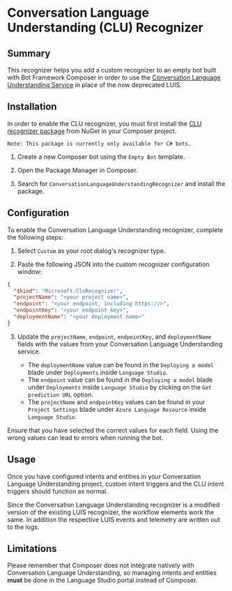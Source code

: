 ﻿# Conversation Language Understanding (CLU) Recognizer

## Summary
This recognizer helps you add a custom recognizer to an empty bot built with Bot Framework Composer in order to use the [Conversation Language Understanding Service](https://learn.microsoft.com/en-us/azure/cognitive-services/language-service/conversational-language-understanding/overview) in place of the now deprecated LUIS.

## Installation
In order to enable the CLU recognizer, you must first install the [CLU recognizer package](https://www.nuget.org/packages/Microsoft.Bot.Components.Recognizers.CLURecognizer) from NuGet in your Composer project. 

```
Note: This package is currently only available for C# bots.
```

1. Create a new Composer bot using the `Empty Bot` template.

2. Open the Package Manager in Composer.

3. Search for `ConversationLanguageUnderstandingRecognizer` and install the package.

## Configuration
To enable the Conversation Language Understanding recognizer, complete the following steps:

1. Select `Custom` as your root dialog's recognizer type. 

2. Paste the following JSON into the custom recognizer configuration window:

```json
{
  "$kind": "Microsoft.CluRecognizer",
  "projectName": "<your project name>",
  "endpoint": "<your endpoint, including https://>",
  "endpointKey": "<your endpoint key>",
  "deploymentName": "<your deployment name>"
}
```
3. Update the `projectName`, `endpoint`, `endpointKey`, and `deploymentName` fields with the values from your Conversation Language Understanding service.

    - The `deploymentName` value can be found in the `Deploying a model` blade under `Deployments` inside `Language Studio`.
    - The `endpoint` value can be found in the `Deploying a model` blade under `Deployments` inside `Language Studio` by clicking on the `Get prediction URL` option.
    - The `projectName` and `endpointKey` values can be found in your `Project Settings` blade under `Azure Language Resource` inside `Language Studio`.

Ensure that you have selected the correct values for each field. Using the wrong values can lead to errors when running the bot.

## Usage
Once you have configured intents and entities in your Conversation Language Understanding project, custom intent triggers and the CLU intent triggers should function as normal.

Since the Conversation Language Understanding recognizer is a modified version of the existing LUIS recognizer, the workflow elements work the same. In addition the respective LUIS events and telemetry are written out to the logs.

## Limitations
Please remember that Composer does not integrate natively with Conversation Language Understanding, so managing intents and entities **must** be done in the Language Studio portal instead of Composer.